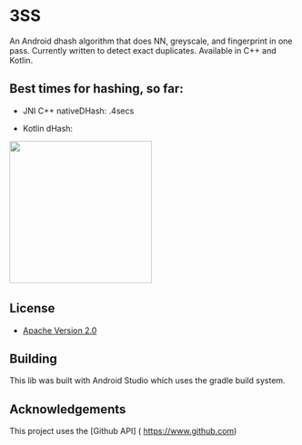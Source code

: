 # 3SS
An Android dhash algorithm that does NN, greyscale, and fingerprint in one pass. Currently written to detect exact duplicates.
Available in C++ and Kotlin.


## Best times for hashing, so far:

* JNI C++ nativeDHash: .4secs

* Kotlin dHash: 


<img src="https://i.imgur.com/f5jLtXl.png" height="250"/>&nbsp;&nbsp;&nbsp;&nbsp;&nbsp;&nbsp;&nbsp;&nbsp;&nbsp;

## License

* [Apache Version 2.0](http://www.apache.org/licenses/LICENSE-2.0.html)

## Building

This lib was built with Android Studio which uses the gradle build system.  

## Acknowledgements

This project uses the [Github API] ( https://www.github.com)





